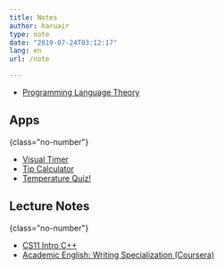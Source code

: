 ```yaml
---
title: Notes
author: haruair
type: note
date: "2019-07-24T03:12:17"
lang: en
url: /note

---
```


- [Programming Language Theory](/plt)

## Apps
{class="no-number"}

- [Visual Timer](/app/visual-timer)
- [Tip Calculator](/app/tip-calculator-by-yong)
- [Temperature Quiz!](/app/temperature-quiz)

## Lecture Notes
{class="no-number"}

- [CS11 Intro C++](/note/cs-11-intro-cpp)
- [Academic English: Writing Specialization (Coursera)](/note/english-writing)
